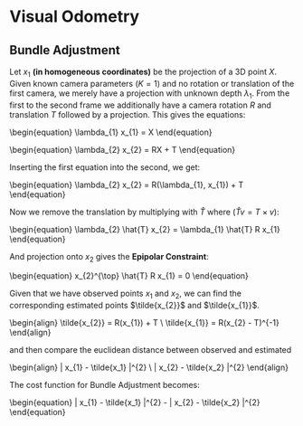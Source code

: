 # Visual Odometry

## Bundle Adjustment

Let $x_{1}$ **(in homogeneous coordinates)** be the projection of a 3D point
$X$.  Given known camera parameters $(K = 1)$ and no rotation or translation of
the first camera, we merely have a projection with unknown depth $\lambda_{1}$.
From the first to the second frame we additionally have a camera rotation $R$
and translation $T$ followed by a projection. This gives the equations:

\begin{equation}
    \lambda_{1} x_{1} = X
\end{equation}

\begin{equation}
    \lambda_{2} x_{2} = RX + T
\end{equation}

Inserting the first equation into the second, we get:

\begin{equation}
    \lambda_{2} x_{2} = R(\lambda_{1}, x_{1}) + T
\end{equation}

Now we remove the translation by multiplying with $\hat{T}$ where $(\hat{T} v =
T \times v)$:

\begin{equation}
    \lambda_{2} \hat{T} x_{2} = \lambda_{1} \hat{T} R x_{1}
\end{equation}

And projection onto $x_{2}$ gives the **Epipolar Constraint**:

\begin{equation}
    x_{2}^{\top} \hat{T} R x_{1} = 0
\end{equation}

Given that we have observed points $x_1$ and $x_2$, we can find the
corresponding estimated points $\tilde{x_{2}}$ and $\tilde{x_{1}}$.

\begin{align}
    \tilde{x_{2}} = R(x_{1}) + T \\
    \tilde{x_{1}} = R(x_{2} - T)^{-1}
\end{align}

and then compare the euclidean distance between observed and estimated

\begin{align}
    | x_{1} - \tilde{x_1} |^{2} \\
    | x_{2} - \tilde{x_2} |^{2}
\end{align}

The cost function for Bundle Adjustment becomes:

\begin{equation}
    | x_{1} - \tilde{x_1} |^{2} - | x_{2} - \tilde{x_2} |^{2}
\end{equation}
